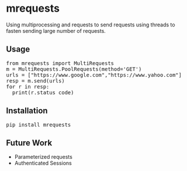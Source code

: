 # mrequests
Using multiprocessing and requests to send requests using threads to fasten sending large number of requests.

## Usage
<pre>
from mrequests import MultiRequests
m = MultiRequests.PoolRequests(method='GET')
urls = ["https://www.google.com","https://www.yahoo.com"]
resp = m.send(urls)
for r in resp:
  print(r.status_code)
</pre>

## Installation
<pre>
pip install mrequests
</pre>


## Future Work
<ul>
  <li>Parameterized requests</li>
  <li>Authenticated Sessions</li>
 </ul>
